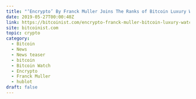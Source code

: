 ```yaml
---
title: "‘Encrypto’ By Franck Muller Joins The Ranks of Bitcoin Luxury Watches"
date: 2019-05-27T00:00:40Z
link: https://bitcoinist.com/encrypto-franck-muller-bitcoin-luxury-watches/?utm_medium=RSS&utm_source=hune
site: bitcoinist.com
topic: crypto
category:
  - Bitcoin
  - News
  - News teaser
  - bitcoin
  - Bitcoin Watch
  - Encrypto
  - Franck Muller
  - hublot
draft: false
---
```

